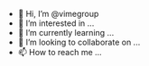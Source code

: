- 👋 Hi, I’m @vimegroup
- 👀 I’m interested in ...
- 🌱 I’m currently learning ...
- 💞️ I’m looking to collaborate on ...
- 📫 How to reach me ...

<!---
vimegroup/vimegroup is a ✨ special ✨ repository because its `README.md` (this file) appears on your GitHub profile.
You can click the Preview link to take a look at your changes.
--->
